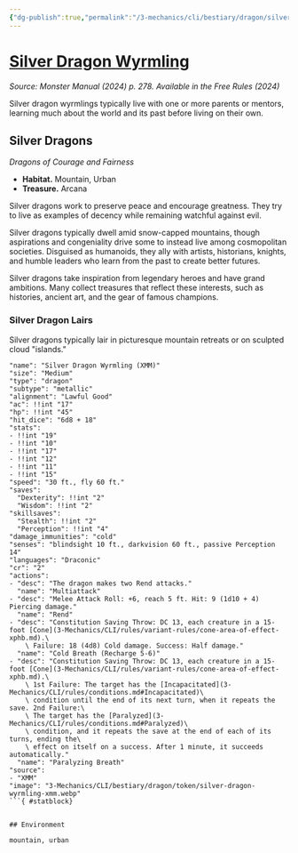 ```yaml
---
{"dg-publish":true,"permalink":"/3-mechanics/cli/bestiary/dragon/silver-dragon-wyrmling-xmm/","tags":["ttrpg-cli/compendium/src/5e/xmm","ttrpg-cli/monster/cr/2","ttrpg-cli/monster/environment/mountain","ttrpg-cli/monster/environment/urban","ttrpg-cli/monster/size/medium","ttrpg-cli/monster/type/dragon/metallic"],"noteIcon":""}
---
```


# [Silver Dragon Wyrmling](3-Mechanics\CLI\bestiary\dragon/silver-dragon-wyrmling-xmm.md)
*Source: Monster Manual (2024) p. 278. Available in the Free Rules (2024)*  

Silver dragon wyrmlings typically live with one or more parents or mentors, learning much about the world and its past before living on their own.

## Silver Dragons

*Dragons of Courage and Fairness*

- **Habitat.** Mountain, Urban  
- **Treasure.** Arcana  

Silver dragons work to preserve peace and encourage greatness. They try to live as examples of decency while remaining watchful against evil.

Silver dragons typically dwell amid snow-capped mountains, though aspirations and congeniality drive some to instead live among cosmopolitan societies. Disguised as humanoids, they ally with artists, historians, knights, and humble leaders who learn from the past to create better futures.

Silver dragons take inspiration from legendary heroes and have grand ambitions. Many collect treasures that reflect these interests, such as histories, ancient art, and the gear of famous champions.

### Silver Dragon Lairs

Silver dragons typically lair in picturesque mountain retreats or on sculpted cloud "islands."

```statblock
"name": "Silver Dragon Wyrmling (XMM)"
"size": "Medium"
"type": "dragon"
"subtype": "metallic"
"alignment": "Lawful Good"
"ac": !!int "17"
"hp": !!int "45"
"hit_dice": "6d8 + 18"
"stats":
- !!int "19"
- !!int "10"
- !!int "17"
- !!int "12"
- !!int "11"
- !!int "15"
"speed": "30 ft., fly 60 ft."
"saves":
  "Dexterity": !!int "2"
  "Wisdom": !!int "2"
"skillsaves":
  "Stealth": !!int "2"
  "Perception": !!int "4"
"damage_immunities": "cold"
"senses": "blindsight 10 ft., darkvision 60 ft., passive Perception 14"
"languages": "Draconic"
"cr": "2"
"actions":
- "desc": "The dragon makes two Rend attacks."
  "name": "Multiattack"
- "desc": "Melee Attack Roll: +6, reach 5 ft. Hit: 9 (1d10 + 4) Piercing damage."
  "name": "Rend"
- "desc": "Constitution Saving Throw: DC 13, each creature in a 15-foot [Cone](3-Mechanics/CLI/rules/variant-rules/cone-area-of-effect-xphb.md).\
    \ Failure: 18 (4d8) Cold damage. Success: Half damage."
  "name": "Cold Breath (Recharge 5-6)"
- "desc": "Constitution Saving Throw: DC 13, each creature in a 15-foot [Cone](3-Mechanics/CLI/rules/variant-rules/cone-area-of-effect-xphb.md).\
    \ 1st Failure: The target has the [Incapacitated](3-Mechanics/CLI/rules/conditions.md#Incapacitated)\
    \ condition until the end of its next turn, when it repeats the save. 2nd Failure:\
    \ The target has the [Paralyzed](3-Mechanics/CLI/rules/conditions.md#Paralyzed)\
    \ condition, and it repeats the save at the end of each of its turns, ending the\
    \ effect on itself on a success. After 1 minute, it succeeds automatically."
  "name": "Paralyzing Breath"
"source":
- "XMM"
"image": "3-Mechanics/CLI/bestiary/dragon/token/silver-dragon-wyrmling-xmm.webp"
```{ #statblock}


## Environment

mountain, urban